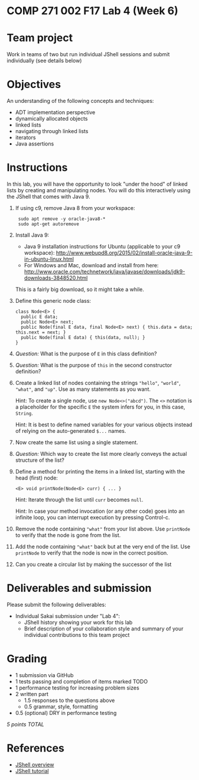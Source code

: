 # COMP 271 002 F17 Lab 4 (Week 6)

# Team project

Work in teams of two but run individual JShell sessions and submit individually (see details below)

# Objectives

An understanding of the following concepts and techniques:

- ADT implementation perspective
- dynamically allocated objects
- linked lists
- navigating through linked lists
- iterators
- Java assertions
  
# Instructions

In this lab, you will have the opportunity to look "under the hood" of linked lists by creating and manipulating nodes.
You will do this interactively using the JShell that comes with Java 9.

1. If using c9, remove Java 8 from your workspace:

        sudo apt remove -y oracle-java8-*
        sudo apt-get autoremove
      
1. Install Java 9:

      - Java 9 installation instructions for Ubuntu (applicable to your c9 workspace): http://www.webupd8.org/2015/02/install-oracle-java-9-in-ubuntu-linux.html
      - For Windows and Mac, download and install from here: http://www.oracle.com/technetwork/java/javase/downloads/jdk9-downloads-3848520.html
  
   This is a fairly big download, so it might take a while.

1. Define this generic node class:

       class Node<E> {
         public E data;
         public Node<E> next;
         public Node(final E data, final Node<E> next) { this.data = data; this.next = next; }
         public Node(final E data) { this(data, null); }
       }

1. *Question:* What is the purpose of `E` in this class definition?

1. *Question:* What is the purpose of `this` in the second constructor definition?

1. Create a linked list of nodes containing the strings `"hello"`, `"world"`, `"what"`, and `"up"`. 
Use as many statements as you want.

   Hint: To create a single node, use `new Node<>("abcd")`. 
   The `<>` notation is a placeholder for the specific `E` the system infers for you, in this case, `String`.
   
   Hint: It is best to define named variables for your various objects instead of relying on the auto-generated `$...` names.

1. Now create the same list using a single statement.

1. *Question:* Which way to create the list more clearly conveys the actual structure of the list?

1. Define a method for printing the items in a linked list, starting with the head (first) node:

       <E> void printNode(Node<E> curr) { ... }
  
   Hint: Iterate through the list until `curr` becomes `null`.
   
   Hint: In case your method invocation (or any other code) goes into an infinite loop, you can interrupt execution by pressing Control-c.
   
1. Remove the node containing `"what"` from your list above. 
Use `printNode` to verify that the node is gone from the list.

1. Add the node containing `"what"` back but at the very end of the list. 
Use `printNode` to verify that the node is now in the correct position.

1. Can you create a circular list by making the successor of the list 



# Deliverables and submission

Please submit the following deliverables:

- Individual Sakai submission under "Lab 4":
  - JShell history showing your work for this lab
  - Brief description of your collaboration style and summary of your 
    individual contributions to this team project

# Grading

- 1 submission via GitHub
- 1 tests passing and completion of items marked TODO
- 1 performance testing for increasing problem sizes
- 2 written part
  - 1.5 responses to the questions above
  - 0.5 grammar, style, formatting
- 0.5 (optional) DRY in performance testing 

*5 points TOTAL*

# References

- [JShell overview](https://docs.oracle.com/javase/9/jshell/introduction-jshell.htm)
- [JShell tutorial](http://cr.openjdk.java.net/~rfield/tutorial/JShellTutorial.html)